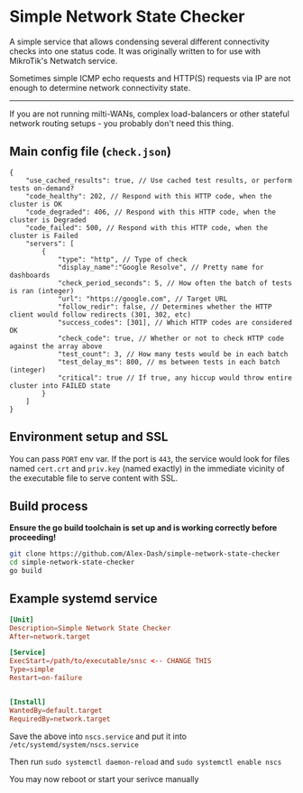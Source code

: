# Simple Network State Checker

A simple service that allows condensing several different connectivity checks into one status code.
It was originally written to for use with MikroTik's Netwatch service.

Sometimes simple ICMP echo requests and HTTP(S) requests via IP are not enough to determine network connectivity state.

---
If you are not running milti-WANs, complex load-balancers or other stateful network routing setups - you probably don't need this thing.

## Main config file (`check.json`)

```jsonc
{
    "use_cached_results": true, // Use cached test results, or perform tests on-demand?
    "code_healthy": 202, // Respond with this HTTP code, when the cluster is OK
    "code_degraded": 406, // Respond with this HTTP code, when the cluster is Degraded
    "code_failed": 500, // Respond with this HTTP code, when the cluster is Failed
    "servers": [
        {
            "type": "http", // Type of check
            "display_name":"Google Resolve", // Pretty name for dashboards
            "check_period_seconds": 5, // How often the batch of tests is ran (integer)
            "url": "https://google.com", // Target URL
            "follow_redir": false, // Determines whether the HTTP client would follow redirects (301, 302, etc)
            "success_codes": [301], // Which HTTP codes are considered OK
            "check_code": true, // Whether or not to check HTTP code against the array above
            "test_count": 3, // How many tests would be in each batch
            "test_delay_ms": 800, // ms between tests in each batch (integer)
            "critical": true // If true, any hiccup would throw entire cluster into FAILED state
        }
    ]
}
```

## Environment setup and SSL
You can pass `PORT` env var. If the port is `443`, the service would look for files named `cert.crt` and `priv.key` (named exactly) in the immediate vicinity of the executable file to serve content with SSL.

## Build process
**Ensure the go build toolchain is set up and is working correctly before proceeding!**
```bash
git clone https://github.com/Alex-Dash/simple-network-state-checker
cd simple-network-state-checker
go build
```

## Example systemd service
```conf
[Unit]
Description=Simple Network State Checker
After=network.target

[Service]
ExecStart=/path/to/executable/snsc <-- CHANGE THIS
Type=simple
Restart=on-failure


[Install]
WantedBy=default.target
RequiredBy=network.target
```

Save the above into `nscs.service` and put it into `/etc/systemd/system/nscs.service`

Then run `sudo systemctl daemon-reload` and `sudo systemctl enable nscs`

You may now reboot or start your serivce manually